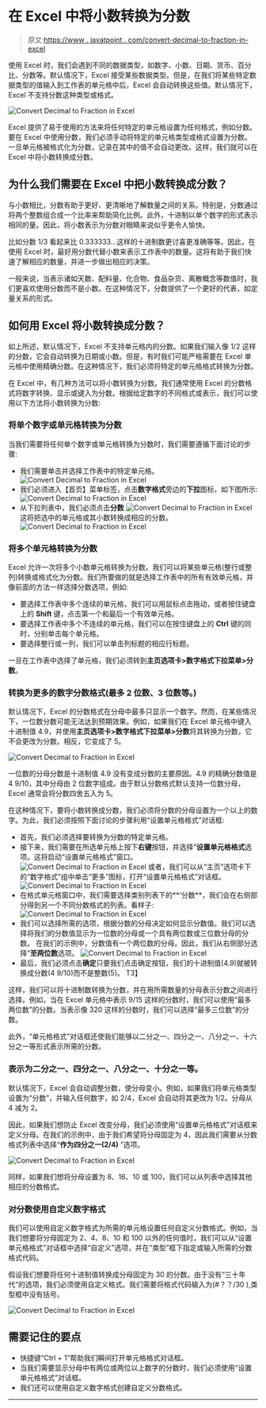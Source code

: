 # 在 Excel 中将小数转换为分数

> 原文:[https://www . javatpoint . com/convert-decimal-to-fraction-in-excel](https://www.javatpoint.com/convert-decimal-to-fraction-in-excel)

使用 Excel 时，我们会遇到不同的数据类型，如数字、小数、日期、货币、百分比、分数等。默认情况下，Excel 接受某些数据类型。但是，在我们将某些特定数据类型的值输入到工作表的单元格中后，Excel 会自动转换这些值。默认情况下，Excel 不支持分数这种类型或格式。

![Convert Decimal to Fraction in Excel](../Images/eac8eb186626e3e8ad3f31f862ce8666.png)

Excel 提供了易于使用的方法来将任何特定的单元格设置为任何格式，例如分数。要在 Excel 中使用分数，我们必须手动将特定的单元格类型或格式设置为分数。一旦单元格被格式化为分数，记录在其中的值不会自动更改。这样，我们就可以在 Excel 中将小数转换成分数。

## 为什么我们需要在 Excel 中把小数转换成分数？

与小数相比，分数有助于更好、更清晰地了解数量之间的关系。特别是，分数通过将两个整数组合成一个比率来帮助简化比例。此外，十进制以单个数字的形式表示相同的量。因此，将小数表示为分数对眼睛来说似乎更令人愉快。

比如分数 1/3 看起来比 0.333333…这样的十进制数更讨喜更准确等等。因此，在使用 Excel 时，最好用分数代替小数来表示工作表中的数量。这将有助于我们快速了解相应的数量，并进一步做出相应的决策。

一般来说，当表示诸如天数、配料量、化合物、食品杂货、离散概念等数值时，我们更喜欢使用分数而不是小数。在这种情况下，分数提供了一个更好的代表，如定量关系的形式。

## 如何用 Excel 将小数转换成分数？

如上所述，默认情况下，Excel 不支持单元格内的分数。如果我们输入像 1/2 这样的分数，它会自动转换为日期或小数。但是，有时我们可能严格需要在 Excel 单元格中使用精确分数。在这种情况下，我们必须将特定的单元格格式转换为分数。

在 Excel 中，有几种方法可以将小数转换为分数。我们通常使用 Excel 的分数格式将数字转换、显示或键入为分数。根据给定数字的不同格式或表示，我们可以使用以下方法将小数转换为分数:

### 将单个数字或单元格转换为分数

当我们需要将任何单个数字或单元格转换为分数时，我们需要遵循下面讨论的步骤:

*   我们需要单击并选择工作表中的特定单元格。
    ![Convert Decimal to Fraction in Excel](../Images/17db5d0bd777d4059a9df7a7a78430e4.png)
*   我们必须进入【首页】菜单标签，点击**数字格式**旁边的**下拉**图标，如下图所示:
    ![Convert Decimal to Fraction in Excel](../Images/fb2d762bc57e065bad5af298c815f470.png)
*   从下拉列表中，我们必须点击**分数**
    ![Convert Decimal to Fraction in Excel](../Images/d534a63b5b1bf067ca6ff547f94c63a3.png)
    这将把选中的单元格或其小数转换成相应的分数。
    ![Convert Decimal to Fraction in Excel](../Images/d712a93e6353d8c188c6a5e96f315d49.png)

### 将多个单元格转换为分数

Excel 允许一次将多个小数单元格转换为分数。我们可以将某些单元格(整行或整列)转换或格式化为分数。我们所要做的就是选择工作表中的所有有效单元格，并像前面的方法一样选择分数选项，例如:

*   要选择工作表中多个连续的单元格，我们可以用鼠标点击拖动，或者按住键盘上的 **Shift** 键，点击第一个和最后一个有效单元格。
*   要选择工作表中多个不连续的单元格，我们可以在按住键盘上的 **Ctrl** 键的同时，分别单击每个单元格。
*   要选择整行或一列，我们可以单击列标题的相应行标题。

一旦在工作表中选择了单元格，我们必须转到**主页选项卡>数字格式下拉菜单>分数**。

### 转换为更多的数字分数格式(最多 2 位数、3 位数等。)

默认情况下，Excel 的分数格式在分母中最多只显示一个数字。然而，在某些情况下，一位数分数可能无法达到预期效果。例如，如果我们在 Excel 单元格中键入十进制值 4.9，并使用**主页选项卡>数字格式下拉菜单>分数**将其转换为分数，它不会更改为分数。相反，它变成了 5。

![Convert Decimal to Fraction in Excel](../Images/7c96e578f426935c974f75d4f0d257fd.png)

一位数的分母分数是十进制值 4.9 没有变成分数的主要原因。4.9 的精确分数值是 4 9/10，其中分母由 2 位数字组成。由于默认分数格式默认支持一位数分母，Excel 通常会将分数四舍五入为 5。

在这种情况下，要将小数转换成分数，我们必须将分数的分母设置为一个以上的数字。为此，我们必须按照下面讨论的步骤利用“设置单元格格式”对话框:

*   首先，我们必须选择要转换为分数的特定单元格。
*   接下来，我们需要在所选单元格上按下**右键**按钮，并选择“**设置单元格格式**选项。这将启动“设置单元格格式”窗口。
    ![Convert Decimal to Fraction in Excel](../Images/6f370beadb0f57ac86d870caccf511ab.png)
    或者，我们可以从“主页”选项卡下的“数字格式”组中单击“更多”图标，打开“设置单元格格式”对话框。
    ![Convert Decimal to Fraction in Excel](../Images/e5c3580ba40344ad099c4904f8a6e4b7.png)
*   在格式单元格窗口中，我们需要选择类别列表下的**‘分数**，我们会在右侧部分得到另一个不同分数格式的列表。看样子:
    ![Convert Decimal to Fraction in Excel](../Images/ce40c3190a54dba38b40905cbc927ec4.png)
*   我们可以选择所需的选项，根据分数的分母决定如何显示分数值。我们可以选择将我们的分数值显示为一位数的分母或一个具有两位数或三位数分母的分数。
    在我们的示例中，分数值有一个两位数的分母。因此，我们从右侧部分选择“**至两位数**选项。
    ![Convert Decimal to Fraction in Excel](../Images/d0f697fb5eb95541a5456c6dae4b4a8b.png)
*   最后，我们必须点击**确定**只要我们点击确定按钮，我们的十进制值(4.9)就被转换成分数(4 9/10)而不是整数(5)。
    T3】

这样，我们可以将十进制数转换为分数，并在用所需数量的分母表示分数之间进行选择。例如，当在 Excel 单元格中表示 9/15 这样的分数时，我们可以使用“最多两位数”的分数。当表示像 320 这样的分数时，我们可以选择“最多三位数”的分数。

此外，“单元格格式”对话框还使我们能够以二分之一、四分之一、八分之一、十六分之一等形式表示所需的分数。

### 表示为二分之一、四分之一、八分之一、十分之一等。

默认情况下，Excel 会自动调整分数，使分母变小。例如，如果我们将单元格类型设置为“分数”，并输入任何数字，如 2/4，Excel 会自动将其更改为 1/2。分母从 4 减为 2。

因此，如果我们想防止 Excel 改变分母，我们必须使用“设置单元格格式”对话框来定义分母。在我们的示例中，由于我们希望将分母固定为 4，因此我们需要从分数格式列表中选择“**作为四分之一(2/4)** ”选项。

![Convert Decimal to Fraction in Excel](../Images/212364dfe59730731d8312bc9053492f.png)

同样，如果我们想将分母设置为 8、16、10 或 100，我们可以从列表中选择其他相应的分数格式。

### 对分数使用自定义数字格式

我们可以使用自定义数字格式为所需的单元格设置任何自定义分数格式。例如，当我们想要将分母固定为 2、4、8、10 和 100 以外的任何值时，我们可以从“设置单元格格式”对话框中选择“自定义”选项，并在“类型”框下指定或输入所需的分数格式代码。

假设我们想要将任何十进制值转换成分母固定为 30 的分数。由于没有“三十年代”的选项，我们必须使用自定义格式。我们需要将格式代码输入为(#？？/30 ),类型框中没有括号。

![Convert Decimal to Fraction in Excel](../Images/8088015ac0266c40d32bb23511210b55.png)

## 需要记住的要点

*   快捷键“Ctrl + 1”帮助我们瞬间打开单元格格式对话框。
*   当我们需要显示分母中有两位或两位以上数字的分数时，我们必须使用“设置单元格格式”对话框。
*   我们还可以使用自定义数字格式创建自定义分数格式。

* * *